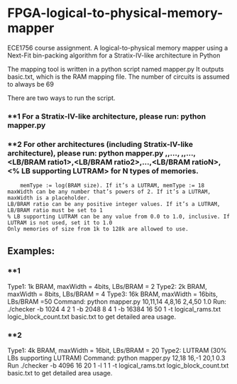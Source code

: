 
# FPGA-logical-to-physical-memory-mapper
ECE1756 course assignment. A logical-to-physical memory mapper using a Next-Fit bin-packing algorithm for a Stratix-IV-like architecture in Python

The mapping tool is written in a python script named mapper.py
It outputs basic.txt, which is the RAM mapping file.
The number of circuits is assumed to always be 69

There are two ways to run the script.

  ### **1  For a Stratix-IV-like architecture, please run: python mapper.py

  ### **2  For other architectures (including Stratix-IV-like architecture), please run: python mapper.py <memType1>,<memType2>,…,<memTypeN> <maxWidth1>,<maxWidth2>,…,<maxWidthN> <LB/BRAM ratio1>,<LB/BRAM ratio2>,…,<LB/BRAM ratioN>, <% LB supporting LUTRAM> for N types of memories. 
        memType := log(BRAM size). If it’s a LUTRAM, memType := 18
	maxWidth can be any number that’s powers of 2. If it’s a LUTRAM, maxWidth is a placeholder.
	LB/BRAM ratio can be any positive integer values. If it’s a LUTRAM, LB/BRAM ratio must be set to 1
	% LB supporting LUTRAM can be any value from 0.0 to 1.0, inclusive. If LUTRAM is not used, set it to 1.0
	Only memories of size from 1k to 128k are allowed to use.


## Examples: 
### **1
Type1: 1k BRAM, maxWidth = 4bits, LBs/BRAM = 2
Type2: 2k BRAM, maxWidth = 8bits, LBs/BRAM = 4
Type3: 16k BRAM, maxWidth = 16bits, LBs/BRAM =50
Command: python mapper.py 10,11,14 4,8,16 2,4,50 1.0
Run: ./checker -b 1024 4 2 1 -b 2048 8 4 1 -b 16384 16 50 1 -t logical_rams.txt logic_block_count.txt basic.txt to get detailed area usage.
### **2
Type1: 4k BRAM, maxWidth = 16bit, LBs/BRAM = 20
Type2: LUTRAM (30% LBs supporting LUTRAM)
Command: python mapper.py 12,18 16,-1 20,1 0.3
Run ./checker -b 4096 16 20 1 -l 1 1 -t logical_rams.txt logic_block_count.txt basic.txt to get detailed area usage.
	

